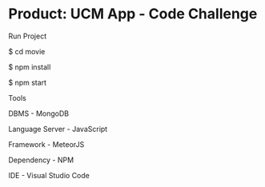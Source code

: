 # Product: UCM App - Code Challenge

Run Project

$ cd movie

$ npm install

$ npm start

Tools

DBMS            - MongoDB

Language Server - JavaScript

Framework       - MeteorJS

Dependency      - NPM

IDE             - Visual Studio Code